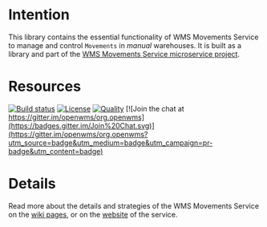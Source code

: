 # Intention
This library contains the essential functionality of WMS Movements Service to manage and control `Movements` in _manual_ warehouses. It is
built as a library and part of the [WMS Movements Service microservice project](https://github.com/openwms/org.openwms.wms.movements).

# Resources
[![Build status](https://github.com/openwms/org.openwms.wms.movements.lib/actions/workflows/master_build/badge.svg)](https://github.com/openwms/org.openwms.wms.movements.lib/actions/workflows/master-build.yml)
[![License](https://img.shields.io/badge/License-Apache%202.0-blue.svg)](LICENSE)
[![Quality](https://sonarcloud.io/api/project_badges/measure?project=org.openwms:org.openwms.wms.movements.lib&metric=alert_status)](https://sonarcloud.io/dashboard?id=org.openwms:org.openwms.wms.movements.lib)
[![Join the chat at https://gitter.im/openwms/org.openwms](https://badges.gitter.im/Join%20Chat.svg)](https://gitter.im/openwms/org.openwms?utm_source=badge&utm_medium=badge&utm_campaign=pr-badge&utm_content=badge)

# Details
Read more about the details and strategies of the WMS Movements Service on the [wiki pages](https://wiki.butan092.startdedicated.de/projects/wms-movements-service/wiki),
or on the [website](https://openwms.github.io/org.openwms.wms.movements/) of the service.
